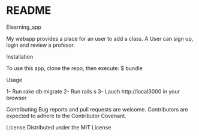 # README

Elearning_app

My webapp provides a place for an user to add a class. A User can sign up, login and review a profesor.

Installation

To use this app, clone the repo, then execute: $ bundle

Usage

1- Run rake db:migrate
2- Run rails s
3- Lauch http://local3000 in your browser

Contributing
Bug reports and pull requests are welcome. Contributors are expected to adhere to the Contributor Covenant.

License
Distributed under the MIT License